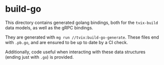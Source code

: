 # build-go

This directory contains generated golang bindings, both for the `tvix-build`
data models, as well as the gRPC bindings.

They are generated with `mg run //tvix:build-go-generate`.
These files end with `.pb.go`, and are ensured to be up to date by a CI check.

Additionally, code useful when interacting with these data structures
(ending just with `.go`) is provided.
